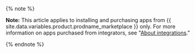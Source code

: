 {% note %}

**Note:** This article applies to installing and purchasing apps from {{ site.data.variables.product.prodname_marketplace }} only. For more information on apps purchased from integrators, see "[About integrations](/articles/about-integrations)."

{% endnote %}
